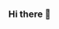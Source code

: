 ### Hi there 👋

<!--
**ramavamv/ramavamv** is a ✨ _special_ ✨ repository because its `README.md` (this file) appears on your GitHub profile.

Here are some ideas to get you started:

- 🔭 Trabalho como Analista de Suporte Pleno Linx/Stone S.A.
- 🌱 Estou aprendendo Node JS
- 🎓 Formado em Análise e Desenvolvimento de Sistemas
- 👨‍🏫 Cursando Sistemas para Internet
- 📚 Cursei pela empresa Linx o programa #BoraSerTech - Node JS pela Let's Code
- 😄 Pronouns: Him/His
-->
